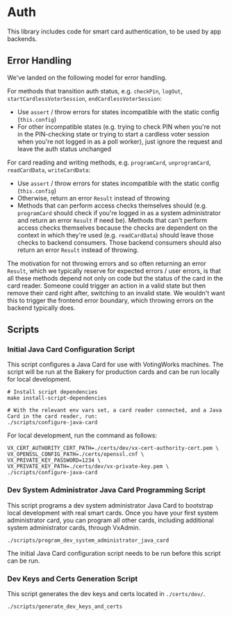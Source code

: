 # Auth

This library includes code for smart card authentication, to be used by app
backends.

## Error Handling

We've landed on the following model for error handling.

For methods that transition auth status, e.g. `checkPin`, `logOut`,
`startCardlessVoterSession`, `endCardlessVoterSession`:

- Use `assert` / throw errors for states incompatible with the static config
  (`this.config`)
- For other incompatible states (e.g. trying to check PIN when you're not in the
  PIN-checking state or trying to start a cardless voter session when you're not
  logged in as a poll worker), just ignore the request and leave the auth status
  unchanged

For card reading and writing methods, e.g. `programCard`, `unprogramCard`,
`readCardData`, `writeCardData`:

- Use `assert` / throw errors for states incompatible with the static config
  (`this.config`)
- Otherwise, return an error `Result` instead of throwing
- Methods that can perform access checks themselves should (e.g. `programCard`
  should check if you're logged in as a system administrator and return an error
  `Result` if need be). Methods that can't perform access checks themselves
  because the checks are dependent on the context in which they're used (e.g.
  `readCardData`) should leave those checks to backend consumers. Those backend
  consumers should also return an error `Result` instead of throwing.

The motivation for not throwing errors and so often returning an error `Result`,
which we typically reserve for expected errors / user errors, is that all these
methods depend not only on code but the status of the card in the card reader.
Someone could trigger an action in a valid state but then remove their card
right after, switching to an invalid state. We wouldn't want this to trigger the
frontend error boundary, which throwing errors on the backend typically does.

## Scripts

### Initial Java Card Configuration Script

This script configures a Java Card for use with VotingWorks machines. The script
will be run at the Bakery for production cards and can be run locally for local
development.

```
# Install script dependencies
make install-script-dependencies

# With the relevant env vars set, a card reader connected, and a Java Card in the card reader, run:
./scripts/configure-java-card
```

For local development, run the command as follows:

```
VX_CERT_AUTHORITY_CERT_PATH=./certs/dev/vx-cert-authority-cert.pem \
VX_OPENSSL_CONFIG_PATH=./certs/openssl.cnf \
VX_PRIVATE_KEY_PASSWORD=1234 \
VX_PRIVATE_KEY_PATH=./certs/dev/vx-private-key.pem \
./scripts/configure-java-card
```

### Dev System Administrator Java Card Programming Script

This script programs a dev system administrator Java Card to bootstrap local
development with real smart cards. Once you have your first system administrator
card, you can program all other cards, including additional system administrator
cards, through VxAdmin.

```
./scripts/program_dev_system_administrator_java_card
```

The initial Java Card configuration script needs to be run before this script
can be run.

### Dev Keys and Certs Generation Script

This script generates the dev keys and certs located in `./certs/dev/`.

```
./scripts/generate_dev_keys_and_certs
```
